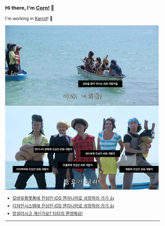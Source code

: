 ### Hi there, I'm [Corn!](https://www.linkedin.com/in/donggunlee-23b706105/) 👋
I'm working in [Karrot](https://github.com/daangn)! :carrot:

<img src="https://github.com/GeekTree0101/Geektree0101/blob/master/hire.png" width=500pt />

- [모바일플랫폼에 진심인 iOS 엔지니어로 성장하러 가기 👍](https://team.daangn.com/jobs/5282170003/)
- [디자인시스템에 진심인 iOS 엔지니어로 성장하러 가기 👍](https://team.daangn.com/jobs/5296539003/)
- [망설이시고 계신가요? 티타임 환영해요!](https://www.linkedin.com/in/sungwoon-p-98894b87/)

---
<br />

<!--
**protocorn93/protocorn93** is a ✨ _special_ ✨ repository because its `README.md` (this file) appears on your GitHub profile.

Here are some ideas to get you started:

- 🔭 I’m currently working on ...
- 🌱 I’m currently learning ...
- 👯 I’m looking to collaborate on ...
- 🤔 I’m looking for help with ...
- 💬 Ask me about ...
- 📫 How to reach me: ...
- 😄 Pronouns: ...
- ⚡ Fun fact: ...
-->
